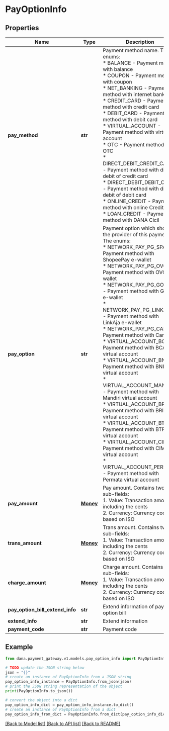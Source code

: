 # PayOptionInfo


## Properties

Name | Type | Description | Notes
------------ | ------------- | ------------- | -------------
**pay_method** | **str** | Payment method name. The enums:<br />   * BALANCE - Payment method with balance<br />   * COUPON - Payment method with coupon<br />   * NET_BANKING - Payment method with internet banking<br />   * CREDIT_CARD - Payment method with credit card<br />   * DEBIT_CARD - Payment method with debit card<br />   * VIRTUAL_ACCOUNT - Payment method with virtual account<br />   * OTC - Payment method with OTC<br />   * DIRECT_DEBIT_CREDIT_CARD - Payment method with direct debit of credit card<br />   * DIRECT_DEBIT_DEBIT_CARD - Payment method with direct debit of debit card<br />   * ONLINE_CREDIT - Payment method with online Credit<br />   * LOAN_CREDIT - Payment method with DANA Cicil<br />  | 
**pay_option** | **str** | Payment option which shows the provider of this payment. The enums:<br />   * NETWORK_PAY_PG_SPAY - Payment method with ShopeePay e-wallet<br />   * NETWORK_PAY_PG_OVO - Payment method with OVO e-wallet<br />   * NETWORK_PAY_PG_GOPAY - Payment method with GoPay e-wallet<br />   * NETWORK_PAY_PG_LINKAJA - Payment method with LinkAja e-wallet<br />   * NETWORK_PAY_PG_CARD - Payment method with Card<br />   * VIRTUAL_ACCOUNT_BCA - Payment method with BCA virtual account<br />   * VIRTUAL_ACCOUNT_BNI - Payment method with BNI virtual account<br />   * VIRTUAL_ACCOUNT_MANDIRI - Payment method with Mandiri virtual account<br />   * VIRTUAL_ACCOUNT_BRI - Payment method with BRI virtual account<br />   * VIRTUAL_ACCOUNT_BTPN - Payment method with BTPN virtual account<br />   * VIRTUAL_ACCOUNT_CIMB - Payment method with CIMB virtual account<br />   * VIRTUAL_ACCOUNT_PERMATA - Payment method with Permata virtual account<br />  | [optional] 
**pay_amount** | [**Money**](Money.md) | Pay amount. Contains two sub-fields:<br /> 1. Value: Transaction amount, including the cents<br /> 2. Currency: Currency code based on ISO<br />  | [optional] 
**trans_amount** | [**Money**](Money.md) | Trans amount. Contains two sub-fields:<br /> 1. Value: Transaction amount, including the cents<br /> 2. Currency: Currency code based on ISO<br />  | [optional] 
**charge_amount** | [**Money**](Money.md) | Charge amount. Contains two sub-fields:<br /> 1. Value: Transaction amount, including the cents<br /> 2. Currency: Currency code based on ISO<br />  | [optional] 
**pay_option_bill_extend_info** | **str** | Extend information of pay option bill | [optional] 
**extend_info** | **str** | Extend information | [optional] 
**payment_code** | **str** | Payment code | [optional] 

## Example

```python
from dana.payment_gateway.v1.models.pay_option_info import PayOptionInfo

# TODO update the JSON string below
json = "{}"
# create an instance of PayOptionInfo from a JSON string
pay_option_info_instance = PayOptionInfo.from_json(json)
# print the JSON string representation of the object
print(PayOptionInfo.to_json())

# convert the object into a dict
pay_option_info_dict = pay_option_info_instance.to_dict()
# create an instance of PayOptionInfo from a dict
pay_option_info_from_dict = PayOptionInfo.from_dict(pay_option_info_dict)
```
[[Back to Model list]](../README.md#documentation-for-models) [[Back to API list]](../README.md#documentation-for-api-endpoints) [[Back to README]](../README.md)


